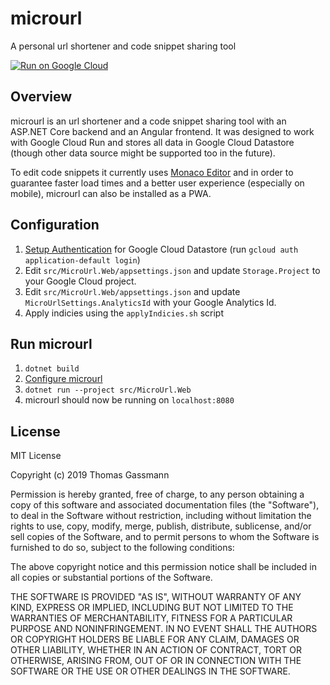 # microurl

A personal url shortener and code snippet sharing tool

[![Run on Google Cloud](https://storage.googleapis.com/cloudrun/button.svg)](https://console.cloud.google.comcloudshell/editor?shellonly=true&cloudshell_image=gcr.io/cloudrun/button&cloudshell_git_repo=https://github.com/thomasgassmann/microurl)

## Overview

microurl is an url shortener and a code snippet sharing tool with an ASP.NET Core backend and an Angular frontend. It was designed to work with Google Cloud Run and stores all data in Google Cloud Datastore (though other data source might be supported too in the future).

To edit code snippets it currently uses [Monaco Editor](https://github.com/microsoft/monaco-editor) and in order to guarantee faster load times and a better user experience (especially on mobile), microurl can also be installed as a PWA.

## Configuration

1. [Setup Authentication](https://cloud.google.com/docs/authentication/production) for Google Cloud Datastore (run `gcloud auth application-default login`)
2. Edit `src/MicroUrl.Web/appsettings.json` and update `Storage.Project` to your Google Cloud project.
3. Edit `src/MicroUrl.Web/appsettings.json` and update `MicroUrlSettings.AnalyticsId` with your Google Analytics Id.
4. Apply indicies using the `applyIndicies.sh` script

## Run microurl

1. `dotnet build`
2. [Configure microurl](#Configuration)
3. `dotnet run --project src/MicroUrl.Web`
4. microurl should now be running on `localhost:8080`

## License

MIT License

Copyright (c) 2019 Thomas Gassmann

Permission is hereby granted, free of charge, to any person obtaining a copy
of this software and associated documentation files (the "Software"), to deal
in the Software without restriction, including without limitation the rights
to use, copy, modify, merge, publish, distribute, sublicense, and/or sell
copies of the Software, and to permit persons to whom the Software is
furnished to do so, subject to the following conditions:

The above copyright notice and this permission notice shall be included in all
copies or substantial portions of the Software.

THE SOFTWARE IS PROVIDED "AS IS", WITHOUT WARRANTY OF ANY KIND, EXPRESS OR
IMPLIED, INCLUDING BUT NOT LIMITED TO THE WARRANTIES OF MERCHANTABILITY,
FITNESS FOR A PARTICULAR PURPOSE AND NONINFRINGEMENT. IN NO EVENT SHALL THE
AUTHORS OR COPYRIGHT HOLDERS BE LIABLE FOR ANY CLAIM, DAMAGES OR OTHER
LIABILITY, WHETHER IN AN ACTION OF CONTRACT, TORT OR OTHERWISE, ARISING FROM,
OUT OF OR IN CONNECTION WITH THE SOFTWARE OR THE USE OR OTHER DEALINGS IN THE
SOFTWARE.
